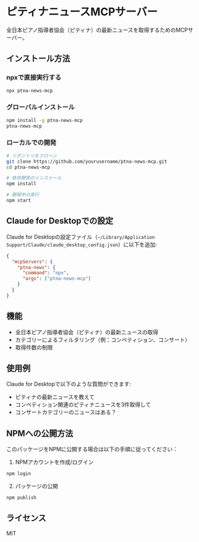 # ピティナニュースMCPサーバー

全日本ピアノ指導者協会（ピティナ）の最新ニュースを取得するためのMCPサーバー。

## インストール方法

### npxで直接実行する

```bash
npx ptna-news-mcp
```

### グローバルインストール

```bash
npm install -g ptna-news-mcp
ptna-news-mcp
```

### ローカルでの開発

```bash
# リポジトリをクローン
git clone https://github.com/yourusername/ptna-news-mcp.git
cd ptna-news-mcp

# 依存関係のインストール
npm install

# 開発中の実行
npm start
```

## Claude for Desktopでの設定

Claude for Desktopの設定ファイル（`~/Library/Application Support/Claude/claude_desktop_config.json`）に以下を追加:

```json
{
  "mcpServers": {
    "ptna-news": {
      "command": "npx",
      "args": ["ptna-news-mcp"]
    }
  }
}
```

## 機能

- 全日本ピアノ指導者協会（ピティナ）の最新ニュースの取得
- カテゴリーによるフィルタリング（例：コンペティション、コンサート）
- 取得件数の制限

## 使用例

Claude for Desktopで以下のような質問ができます:

- ピティナの最新ニュースを教えて
- コンペティション関連のピティナニュースを3件取得して
- コンサートカテゴリーのニュースはある？

## NPMへの公開方法

このパッケージをNPMに公開する場合は以下の手順に従ってください：

1. NPMアカウントを作成/ログイン
```bash
npm login
```

2. パッケージの公開
```bash
npm publish
```

## ライセンス

MIT
